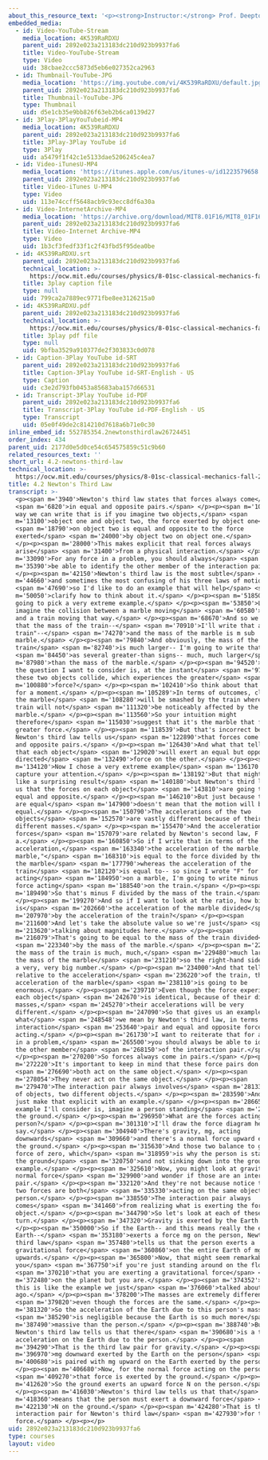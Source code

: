 ```yaml
---
about_this_resource_text: '<p><strong>Instructor:</strong> Prof. Deepto Chakrabarty</p>'
embedded_media:
  - id: Video-YouTube-Stream
    media_location: 4K539RaRDXU
    parent_uid: 2892e023a213183dc210d923b9937fa6
    title: Video-YouTube-Stream
    type: Video
    uid: 38cbae2ccc5873d5eb6e027352ca2963
  - id: Thumbnail-YouTube-JPG
    media_location: 'https://img.youtube.com/vi/4K539RaRDXU/default.jpg'
    parent_uid: 2892e023a213183dc210d923b9937fa6
    title: Thumbnail-YouTube-JPG
    type: Thumbnail
    uid: d5e1cb35e9bb826f63eb2b6ca0139d27
  - id: 3Play-3PlayYouTubeid-MP4
    media_location: 4K539RaRDXU
    parent_uid: 2892e023a213183dc210d923b9937fa6
    title: 3Play-3Play YouTube id
    type: 3Play
    uid: a5479f1f42c1e5133dae5206245c4ea7
  - id: Video-iTunesU-MP4
    media_location: 'https://itunes.apple.com/us/itunes-u/id1223579658'
    parent_uid: 2892e023a213183dc210d923b9937fa6
    title: Video-iTunes U-MP4
    type: Video
    uid: 113e74ccff5648acb9c93ecc8df6a30a
  - id: Video-InternetArchive-MP4
    media_location: 'https://archive.org/download/MIT8.01F16/MIT8_01F16_L04v02_360p.mp4'
    parent_uid: 2892e023a213183dc210d923b9937fa6
    title: Video-Internet Archive-MP4
    type: Video
    uid: 1b3cf3fedf33f1c2f43fbd5f95dea0be
  - id: 4K539RaRDXU.srt
    parent_uid: 2892e023a213183dc210d923b9937fa6
    technical_location: >-
      https://ocw.mit.edu/courses/physics/8-01sc-classical-mechanics-fall-2016/week-2-newtons-laws/4.2-newtons-third-law/4.2-newtons-third-law/4K539RaRDXU.srt
    title: 3play caption file
    type: null
    uid: 799ca2a7889ec9771fbe8ee3126215a0
  - id: 4K539RaRDXU.pdf
    parent_uid: 2892e023a213183dc210d923b9937fa6
    technical_location: >-
      https://ocw.mit.edu/courses/physics/8-01sc-classical-mechanics-fall-2016/week-2-newtons-laws/4.2-newtons-third-law/4.2-newtons-third-law/4K539RaRDXU.pdf
    title: 3play pdf file
    type: null
    uid: 9bfba3529a910377de2f303833c0d078
  - id: Caption-3Play YouTube id-SRT
    parent_uid: 2892e023a213183dc210d923b9937fa6
    title: Caption-3Play YouTube id-SRT-English - US
    type: Caption
    uid: c3e2d793fb0453a85683aba157d66531
  - id: Transcript-3Play YouTube id-PDF
    parent_uid: 2892e023a213183dc210d923b9937fa6
    title: Transcript-3Play YouTube id-PDF-English - US
    type: Transcript
    uid: 05e0f49de2c814210d7618a6b71e0c30
inline_embed_id: 552785354.2newtonsthirdlaw26724451
order_index: 434
parent_uid: 2177d0e5d0ce54c654575859c51c9b60
related_resources_text: ''
short_url: 4.2-newtons-third-law
technical_location: >-
  https://ocw.mit.edu/courses/physics/8-01sc-classical-mechanics-fall-2016/week-2-newtons-laws/4.2-newtons-third-law/4.2-newtons-third-law
title: 4.2 Newton's Third Law
transcript: >-
  <p><span m='3940'>Newton's third law states that forces always come</span>
  <span m='6820'>in equal and opposite pairs.</span> </p><p><span m='10650'>One
  way we can write that is if you imagine two objects,</span> <span
  m='13100'>object one and object two, the force exerted by object one</span>
  <span m='18790'>on object two is equal and opposite to the force
  exerted</span> <span m='24000'>by object two on object one.</span>
  </p><p><span m='28000'>This makes explicit that real forces always
  arise</span> <span m='31400'>from a physical interaction.</span> </p><p><span
  m='33090'>For any force in a problem, you should always</span> <span
  m='35390'>be able to identify the other member of the interaction pair.</span>
  </p><p><span m='42150'>Newton's third law is the most subtle</span> <span
  m='44660'>and sometimes the most confusing of his three laws of motion</span>
  <span m='47690'>so I'd like to do an example that will help</span> <span
  m='50050'>clarify how to think about it.</span> </p><p><span m='51850'>So I'm
  going to pick a very extreme example.</span> </p><p><span m='53850'>Let's
  imagine the collision between a marble moving</span> <span m='60580'>this way
  and a train moving that way.</span> </p><p><span m='68670'>And so we'll say
  that the mass of the train--</span> <span m='70910'>I'll write that as "m sub
  train"--</span> <span m='74270'>and the mass of the marble is m sub
  marble.</span> </p><p><span m='79840'>And obviously, the mass of the
  train</span> <span m='82740'>is much larger-- I'm going to write that</span>
  <span m='84450'>as several greater-than signs-- much, much larger</span> <span
  m='87980'>than the mass of the marble.</span> </p><p><span m='94520'>And so
  the question I want to consider is, at the instant</span> <span m='97009'>that
  these two objects collide, which experiences the greater</span> <span
  m='100880'>force?</span> </p><p><span m='102410'>So think about that yourself
  for a moment.</span> </p><p><span m='105289'>In terms of outcomes, clearly,
  the marble</span> <span m='108280'>will be smashed by the train whereas the
  train will not</span> <span m='111320'>be noticeably affected by the
  marble.</span> </p><p><span m='113560'>So your intuition might
  therefore</span> <span m='115030'>suggest that it's the marble that feels the
  greater force.</span> </p><p><span m='118539'>But that's incorrect because
  Newton's third law tells us</span> <span m='122890'>that forces come in equal
  and opposite pairs.</span> </p><p><span m='126430'>And what that tells us is
  that each object</span> <span m='129020'>will exert an equal but oppositely
  directed</span> <span m='132490'>force on the other.</span> </p><p><span
  m='134120'>Now I chose a very extreme example</span> <span m='136170'>to
  capture your attention.</span> </p><p><span m='138192'>But that might seem
  like a surprising result</span> <span m='140180'>but Newton's third law tells
  us that the forces on each object</span> <span m='143810'>are going to be
  equal and opposite.</span> </p><p><span m='146210'>But just because the forces
  are equal</span> <span m='147900'>doesn't mean that the motion will be
  equal.</span> </p><p><span m='150790'>The accelerations of the two
  objects</span> <span m='152570'>are vastly different because of their
  different masses.</span> </p><p><span m='155470'>And the accelerations and the
  forces</span> <span m='157079'>are related by Newton's second law, F equals m
  a.</span> </p><p><span m='160850'>So if I write that in terms of the
  acceleration,</span> <span m='163340'>the acceleration of the marble, "a
  marble,"</span> <span m='168310'>is equal to the force divided by the mass of
  the marble</span> <span m='177790'>whereas the acceleration of the
  train</span> <span m='182120'>is equal to-- so since I wrote "F" for the force
  acting</span> <span m='184950'>on a marble, I'm going to write minus F for the
  force acting</span> <span m='188540'>on the train.</span> </p><p><span
  m='189490'>So that's minus F divided by the mass of the train.</span>
  </p><p><span m='199270'>And so if I want to look at the ratio, how big
  is</span> <span m='202660'>the acceleration of the marble divided</span> <span
  m='207970'>by the acceleration of the train?</span> </p><p><span
  m='211600'>And let's take the absolute value so we're just</span> <span
  m='213620'>talking about magnitudes here.</span> </p><p><span
  m='216079'>That's going to be equal to the mass of the train divided</span>
  <span m='223340'>by the mass of the marble.</span> </p><p><span m='226900'>But
  the mass of the train is much, much,</span> <span m='229480'>much larger than
  the mass of the marble</span> <span m='231210'>so the right-hand side here is
  a very, very big number.</span> </p><p><span m='234000'>And that tells us that
  relative to the acceleration</span> <span m='236220'>of the train, the
  acceleration of the marble</span> <span m='238110'>is going to be
  enormous.</span> </p><p><span m='239710'>Even though the force experienced by
  each object</span> <span m='242670'>is identical, because of their different
  masses,</span> <span m='245270'>their accelerations will be very
  different.</span> </p><p><span m='247090'>So that gives us an example of
  what</span> <span m='248548'>we mean by Newton's third law, in terms of the
  interaction</span> <span m='253640'>pair and equal and opposite forces
  acting.</span> </p><p><span m='261730'>I want to reiterate that for any force
  in a problem,</span> <span m='265500'>you should always be able to identify
  the other member</span> <span m='268150'>of the interaction pair.</span>
  </p><p><span m='270200'>So forces always come in pairs.</span> </p><p><span
  m='272220'>It's important to keep in mind that these force pairs don't</span>
  <span m='276690'>both act on the same object.</span> </p><p><span
  m='278054'>They never act on the same object.</span> </p><p><span
  m='279470'>The interaction pair always involves</span> <span m='281330'>a pair
  of objects, two different objects.</span> </p><p><span m='283590'>And let me
  just make that explicit with an example.</span> </p><p><span m='286650'>The
  example I'll consider is, imagine a person standing</span> <span m='289900'>on
  the ground.</span> </p><p><span m='296950'>What are the forces acting on this
  person?</span> </p><p><span m='301310'>I'll draw the force diagram here,
  say.</span> </p><p><span m='304940'>There's gravity, mg, acting
  downwards</span> <span m='309660'>and there's a normal force upward exerted by
  the ground.</span> </p><p><span m='315630'>And those two balance to give a net
  force of zero, which</span> <span m='318959'>is why the person is standing on
  the ground</span> <span m='320750'>and not sinking down into the ground, for
  example.</span> </p><p><span m='325610'>Now, you might look at gravity and the
  normal force</span> <span m='329900'>and wonder if those are an interaction
  pair.</span> </p><p><span m='332120'>And they're not because notice that these
  two forces are both</span> <span m='335330'>acting on the same object, the
  person.</span> </p><p><span m='338550'>The interaction pair always
  comes</span> <span m='341460'>from realizing what is exerting the force on the
  object.</span> </p><p><span m='344790'>So let's look at each of these in
  turn.</span> </p><p><span m='347320'>Gravity is exerted by the Earth.</span>
  </p><p><span m='350000'>So if the Earth-- and this means really the entire
  Earth--</span> <span m='353180'>exerts a force mg on the person, Newton's
  third law</span> <span m='357480'>tells us that the person exerts a
  gravitational force</span> <span m='360860'>on the entire Earth of mg
  upwards.</span> </p><p><span m='365800'>Now, that might seem remarkable to
  you</span> <span m='367750'>if you're just standing around on the floor</span>
  <span m='370210'>that you are exerting a gravitational force</span> <span
  m='372480'>on the planet but you are.</span> </p><p><span m='374352'>However,
  this is like the example we just</span> <span m='376060'>talked about a moment
  ago.</span> </p><p><span m='378200'>The masses are extremely different</span>
  <span m='379820'>even though the forces are the same.</span> </p><p><span
  m='381320'>So the acceleration of the Earth due to this person's mass</span>
  <span m='385290'>is negligible because the Earth is so much more</span> <span
  m='387490'>massive than the person.</span> </p><p><span m='388740'>But
  Newton's third law tells us that there</span> <span m='390680'>is a tiny
  acceleration on the Earth due to the person.</span> </p><p><span
  m='394290'>That is the third law pair for gravity.</span> </p><p><span
  m='396970'>mg downward exerted by the Earth on the person</span> <span
  m='400680'>is paired with mg upward on the Earth exerted by the person.</span>
  </p><p><span m='406680'>Now, for the normal force acting on the person,</span>
  <span m='409270'>that force is exerted by the ground.</span> </p><p><span
  m='412620'>So the ground exerts an upward force N on the person.</span>
  </p><p><span m='416030'>Newton's third law tells us that that</span> <span
  m='418360'>means that the person must exert a downward force</span> <span
  m='422130'>N on the ground.</span> </p><p><span m='424280'>That is the
  interaction pair for Newton's third law</span> <span m='427930'>for the normal
  force.</span> </p><p></p>
uid: 2892e023a213183dc210d923b9937fa6
type: courses
layout: video
---
```

